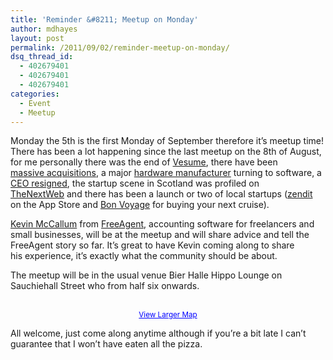 ```yaml
---
title: 'Reminder &#8211; Meetup on Monday'
author: mdhayes
layout: post
permalink: /2011/09/02/reminder-meetup-on-monday/
dsq_thread_id:
  - 402679401
  - 402679401
  - 402679401
categories:
  - Event
  - Meetup
---
```

Monday the 5th is the first Monday of September therefore it&#8217;s meetup time! There has been a lot happening since the last meetup on the 8th of August, for me personally there was the end of [Vesume][1], there have been [massive acquisitions][2], a major [hardware manufacturer][3] turning to software, a [CEO resigned][4], the startup scene in Scotland was profiled on [TheNextWeb][5] and there has been a launch or two of local startups ([zendit][6] on the App Store and [Bon Voyage][7] for buying your next cruise).

[Kevin McCallum][8] from [FreeAgent][9], accounting software for freelancers and small businesses, will be at the meetup and will share advice and tell the FreeAgent story so far. It&#8217;s great to have Kevin coming along to share his experience, it&#8217;s exactly what the community should be about.

The meetup will be in the usual venue Bier Halle Hippo Lounge on Sauchiehall Street who from half six onwards.

<p style="text-align: center;">
  <br /> <small><a style="color: #0000ff; text-align: left;" href="http://maps.google.co.uk/maps?q=323%2BSauchiehall%2BStreet,%2BGlasgow&oe=utf-8&client=firefox-a&ie=UTF8&hq=&hnear=323+Sauchiehall+St,+Glasgow+G2+3HW,+United+Kingdom&gl=uk&z=14&vpsrc=0&ll=55.865496,-4.265584&source=embed">View Larger Map</a></small>
</p>

All welcome, just come along anytime although if you&#8217;re a bit late I can&#8217;t guarantee that I won&#8217;t have eaten all the pizza.

 [1]: http://rookieoven.com/2011/08/10/what-happened-to-vesume/ "What Happened to Vesume…"
 [2]: http://www.bbc.co.uk/news/business-14530543
 [3]: http://www.bbc.co.uk/news/business-14587426
 [4]: http://www.apple.com/pr/library/2011/08/24Steve-Jobs-Resigns-as-CEO-of-Apple.html
 [5]: http://tnw.co/qxdV8H
 [6]: http://itunes.apple.com/gb/app/zendit/id435169298?mt=8
 [7]: http://www.bonvoyage.co.uk/
 [8]: http://twitter.com/kevinjmccallum
 [9]: http://www.freeagentcentral.com/